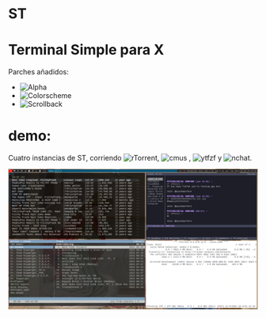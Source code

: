 # ST
Terminal Simple para X
=======================
Parches añadidos:
- ![Alpha](https://st.suckless.org/patches/alpha/)
- ![Colorscheme](https://st.suckless.org/patches/colorschemes/)
- ![Scrollback](https://st.suckless.org/patches/scrollback/)

# demo:

Cuatro instancias de ST, corriendo ![rTorrent](https://github.com/jesec/rtorrent), ![cmus]([https://cmus.github.io]) , ![ytfzf](https://github.com/pystardust/ytfzf) y ![nchat](https://github.com/d99kris/nchat).


![s-t](https://github.com/josuemosqueira/st/blob/main/2024-04-09-095508_1920x1080_scrot.png)
